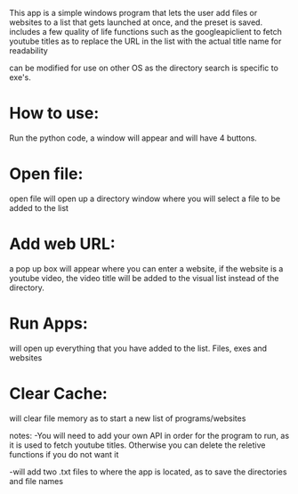 This app is a simple windows program that lets the user add files or websites to a list that gets launched at once, and the preset is saved. 
includes a few quality of life functions such as the googleapiclient to fetch youtube titles as to replace the URL in the list with the actual title name for readability

can be modified for use on other OS as the directory search is specific to exe's.

# How to use:

Run the python code, a window will appear and will have 4 buttons. 

# Open file:
open file will open up a directory window where you will select a file to be added to the list

# Add web URL:
a pop up box will appear where you can enter a website, if the website is a youtube video, the video title will be added to the visual list instead of the directory.

# Run Apps:
will open up everything that you have added to the list. Files, exes and websites

# Clear Cache:
will clear file memory as to start a new list of programs/websites

notes:
-You will need to add your own API in order for the program to run, as it is used to fetch youtube titles. Otherwise you can delete the reletive functions if you do not want it

-will add two .txt files to where the app is located, as to save the directories and file names
